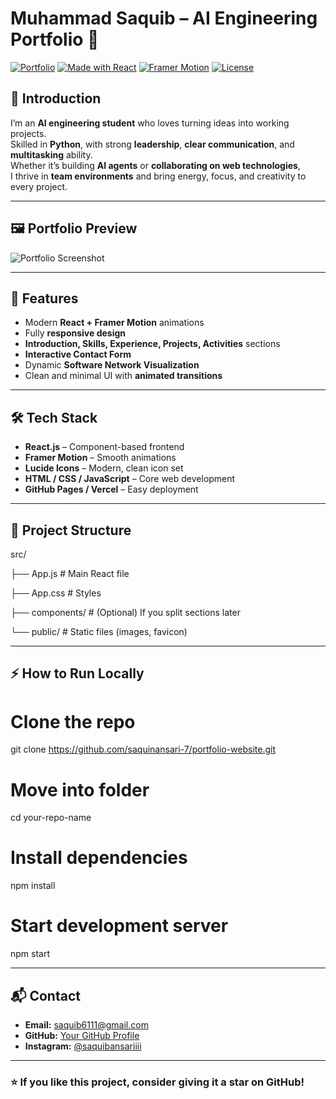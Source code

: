 
# Muhammad Saquib – AI Engineering Portfolio 🚀

[![Portfolio](https://img.shields.io/badge/Portfolio-Live-blue)](https://your-portfolio-link.com)
[![Made with React](https://img.shields.io/badge/React-18-blue?logo=react)](https://react.dev/)
[![Framer Motion](https://img.shields.io/badge/Animated-Framer--Motion-ff69b4)](https://www.framer.com/motion/)
[![License](https://img.shields.io/badge/license-MIT-green.svg)](LICENSE)

## 📌 Introduction
I’m an **AI engineering student** who loves turning ideas into working projects.  
Skilled in **Python**, with strong **leadership**, **clear communication**, and **multitasking** ability.  
Whether it’s building **AI agents** or **collaborating on web technologies**,  
I thrive in **team environments** and bring energy, focus, and creativity to every project.

---

## 🖼 Portfolio Preview
![Portfolio Screenshot](port-screenshort.png) <!-- Replace with your own screenshot -->

---

## 🚀 Features
- Modern **React + Framer Motion** animations  
- Fully **responsive design**  
- **Introduction, Skills, Experience, Projects, Activities** sections  
- **Interactive Contact Form**  
- Dynamic **Software Network Visualization**  
- Clean and minimal UI with **animated transitions**  

---

## 🛠 Tech Stack
- **React.js** – Component-based frontend  
- **Framer Motion** – Smooth animations  
- **Lucide Icons** – Modern, clean icon set  
- **HTML / CSS / JavaScript** – Core web development  
- **GitHub Pages / Vercel** – Easy deployment  

---

## 📂 Project Structure


src/

├── App.js      # Main React file

├── App.css     # Styles

├── components/ # (Optional) If you split sections later

└── public/     # Static files (images, favicon)



---

## ⚡ How to Run Locally

# Clone the repo
git clone https://github.com/saquinansari-7/portfolio-website.git

# Move into folder
cd your-repo-name

# Install dependencies
npm install

# Start development server
npm start


---

## 📬 Contact

* **Email:** [saquib6111@gmail.com](mailto:saquib6111@gmail.com)
* **GitHub:** [Your GitHub Profile](https://github.com/saquibansari-7)
* **Instagram:** [@saquibansariiii](https://instagram.com/saqprof)

---

### ⭐ If you like this project, consider giving it a star on GitHub!

